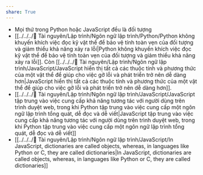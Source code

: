 ```yaml
---
share: True
---
```

- Mọi thứ trong Python hoặc JavaScript đều là đối tượng
- [[../../../📜 Tài nguyên/Lập trình/Ngôn ngữ lập trình/Python/Python không khuyến khích việc đọc kỹ vật thể để bảo vệ tính toàn vẹn của đối tượng và giảm thiểu khả năng xảy ra lỗi|Python không khuyến khích việc đọc kỹ vật thể để bảo vệ tính toàn vẹn của đối tượng và giảm thiểu khả năng xảy ra lỗi]]. Còn [[../../../📜 Tài nguyên/Lập trình/Ngôn ngữ lập trình/JavaScript/JavaScript hiển thị tất cả các thuộc tính và phương thức của một vật thể để giúp cho việc gỡ lỗi và phát triển trở nên dễ dàng hơn|JavaScript hiển thị tất cả các thuộc tính và phương thức của một vật thể để giúp cho việc gỡ lỗi và phát triển trở nên dễ dàng hơn]]. 
- [[../../../📜 Tài nguyên/Lập trình/Ngôn ngữ lập trình/JavaScript/JavaScript tập trung vào việc cung cấp khả năng tương tác với người dùng trên trình duyệt web, trong khi Python tập trung vào việc cung cấp một ngôn ngữ lập trình tổng quát, dễ đọc và dễ viết|JavaScript tập trung vào việc cung cấp khả năng tương tác với người dùng trên trình duyệt web, trong khi Python tập trung vào việc cung cấp một ngôn ngữ lập trình tổng quát, dễ đọc và dễ viết]]
- [[../../../📜 Tài nguyên/Lập trình/Ngôn ngữ lập trình/JavaScript/In JavaScript, dictionaries are called objects, whereas, in languages like Python or C, they are called dictionaries|In JavaScript, dictionaries are called objects, whereas, in languages like Python or C, they are called dictionaries]]
